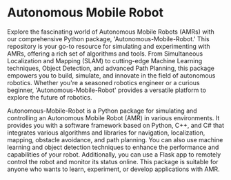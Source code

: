 # Autonomous Mobile Robot
Explore the fascinating world of Autonomous Mobile Robots (AMRs) with our comprehensive Python package, 'Autonomous-Mobile-Robot.' This repository is your go-to resource for simulating and experimenting with AMRs, offering a rich set of algorithms and tools. From Simultaneous Localization and Mapping (SLAM) to cutting-edge Machine Learning techniques, Object Detection, and advanced Path Planning, this package empowers you to build, simulate, and innovate in the field of autonomous robotics. Whether you're a seasoned robotics engineer or a curious beginner, 'Autonomous-Mobile-Robot' provides a versatile platform to explore the future of robotics.

Autonomous-Mobile-Robot is a Python package for simulating and controlling an Autonomous Mobile Robot (AMR) in various environments. It provides you with a software framework based on Python, C++, and C# that integrates various algorithms and libraries for navigation, localization, mapping, obstacle avoidance, and path planning. You can also use machine learning and object detection techniques to enhance the performance and capabilities of your robot. Additionally, you can use a Flask app to remotely control the robot and monitor its status online. This package is suitable for anyone who wants to learn, experiment, or develop applications with AMR.
